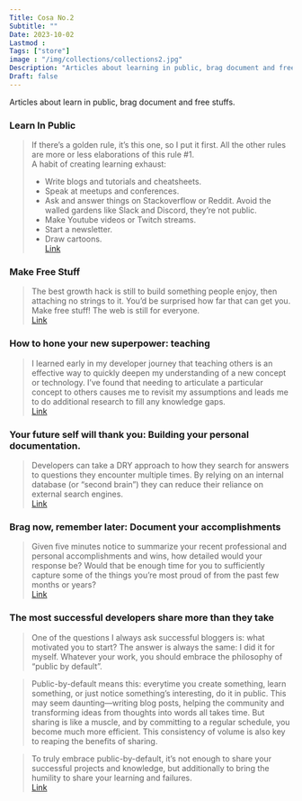 ```yaml
---
Title: Cosa No.2
Subtitle: ""
Date: 2023-10-02
Lastmod : 
Tags: ["store"]
image : "/img/collections/collections2.jpg"
Description: "Articles about learning in public, brag document and free stuffs."
Draft: false
---
```


Articles about learn in public, brag document and free stuffs.


### Learn In Public
> If there’s a golden rule, it’s this one, so I put it first. All the other rules are more or less elaborations of this rule #1.  
> A habit of creating learning exhaust:
>   - Write blogs and tutorials and cheatsheets.
>   - Speak at meetups and conferences.
>   - Ask and answer things on Stackoverflow or Reddit. Avoid the walled gardens like Slack and Discord, they’re not public.
>   - Make Youtube videos or Twitch streams.
>   - Start a newsletter.
>   - Draw cartoons.    
[Link](https://www.swyx.io/learn-in-public/)

### Make Free Stuff

> The best growth hack is still to build something people enjoy, then attaching no strings to it. You’d be surprised how far that can get you.  
> Make free stuff! The web is still for everyone.  
[Link](https://mxb.dev/blog/make-free-stuff/)

### How to hone your new superpower: teaching

> I learned early in my developer journey that teaching others is an effective way to quickly deepen my understanding of a new concept or technology. I’ve found that needing to articulate a particular concept to others causes me to revisit my assumptions and leads me to do additional research to fill any knowledge gaps.  
[Link](https://github.com/readme/guides/public-documentation)

### Your future self will thank you: Building your personal documentation.

> Developers can take a DRY approach to how they search for answers to questions they encounter multiple times. By relying on an internal database (or “second brain”) they can reduce their reliance on external search engines.  
[Link](https://github.com/readme/guides/private-documentation)

### Brag now, remember later: Document your accomplishments

> Given five minutes notice to summarize your recent professional and personal accomplishments and wins, how detailed would your response be? Would that be enough time for you to sufficiently capture some of the things you’re most proud of from the past few months or years?  
[Link](https://github.com/readme/guides/document-success)


### The most successful developers share more than they take
> One of the questions I always ask successful bloggers is: what motivated you to start? The answer is always the same: I did it for myself. Whatever your work, you should embrace the philosophy of “public by default”.

> Public-by-default means this: everytime you create something, learn something, or just notice something’s interesting, do it in public. This may seem daunting—writing blog posts, helping the community and transforming ideas from thoughts into words all takes time. But sharing is like a muscle, and by committing to a regular schedule, you become much more efficient. This consistency of volume is also key to reaping the benefits of sharing.

>To truly embrace public-by-default, it’s not enough to share your successful projects and knowledge, but additionally to bring the humility to share your learning and failures.  
[Link](https://stackoverflow.blog/2020/05/14/the-most-successful-developers-share-more-than-they-take/)

